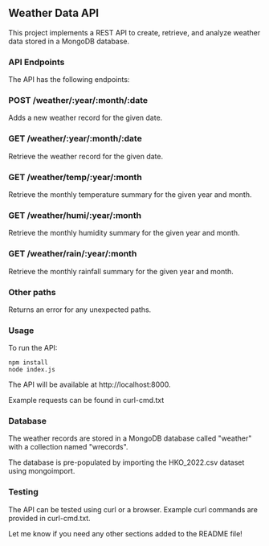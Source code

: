 ## Weather Data API

This project implements a REST API to create, retrieve, and analyze weather data stored in a MongoDB database.

### API Endpoints

The API has the following endpoints:

### POST /weather/:year/:month/:date

Adds a new weather record for the given date.

### GET /weather/:year/:month/:date

Retrieve the weather record for the given date.

### GET /weather/temp/:year/:month

Retrieve the monthly temperature summary for the given year and month.

### GET /weather/humi/:year/:month

Retrieve the monthly humidity summary for the given year and month.

### GET /weather/rain/:year/:month

Retrieve the monthly rainfall summary for the given year and month.

### Other paths

Returns an error for any unexpected paths.

### Usage

To run the API:

```
npm install
node index.js
```

The API will be available at http://localhost:8000.

Example requests can be found in curl-cmd.txt

### Database

The weather records are stored in a MongoDB database called "weather" with a collection named "wrecords".

The database is pre-populated by importing the HKO_2022.csv dataset using mongoimport.

### Testing

The API can be tested using curl or a browser. Example curl commands are provided in curl-cmd.txt.

Let me know if you need any other sections added to the README file!
